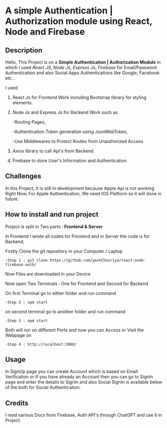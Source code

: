 # A simple Authentication | Authorization module using React, Node and Firebase

## Description
Hello, This Project is on a **Simple Authenticaiton | Authorization Module** in which
I used *React JS*, *Node Js*, *Express Js*, *Firebase* for Email/Password Authentication
and also Social Apps Authentications like Google, Facebook etc...

I used  
1. React Js for Frontend Work including Bootstrap library for styling elements.
2. Node Js and Express Js for Backend Work such as 
    
    -Routing Pages, 
    
    -Authentication Token generation using JsonWebToken,
    
    -Use Middlewares to Protect Routes from Unauthorized Access.
    
3. Axios library to call Api's from Backend
4. Firebase to store User's Information and Authentication

## Challenges
In this Project, It is still in development because Apple Api is not working Right Now,
For Apple Authentication, We need IOS Platform so it will done in future.

## How to install and run project

Project is split in Two parts : **Frontend & Server**

In Frontend I wrote all codes for Frontend and in Server the code is for Backend,

Firstly Clone the git repository in your Computer / Laptop
    
    -Step 1 : git clone https://github.com/yashChouriya/react-node-firebase-auth/

Now Files are downloaded in your Device

Now open Two Terminals : One for Frontend and Second for Backend

On first Terminal go to either folder and run command 
    
    -Step 2 : npm start

on second terminal go to another folder and run command 
    
    -Step 3 : npm start

Both will run on different Ports and now you can Access or Visit the Webpage on 
    
    -Step 4 : http://localhost:3000/


## Usage 
In SignUp page you can create Account which is based on Email Verification or
If you have already an Account then you can go to SignIn page and enter the details to SignIn
and also Social SignIn is available below of the both for Social Authentication.

## Credits

I read various Docs from Firebase, Auth API's through ChatGPT and use it in Project.





